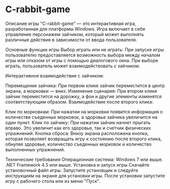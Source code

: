 # C-rabbit-game
Описание игры
"C-rabbit-game" — это интерактивная игра, разработанная для платформы Windows. Игра включает в себя управление персонажем зайчиком, который может выполнять различные действия в зависимости от ввода пользователя.

Основные функции игры
Выбор играть или не играть: При запуске игры пользователю предоставляется возможность выбора между началом игры или отказом от игры с помощью диалогового окна. При выборе играть, пользователь может взаимодействовать с зайчиком.

Интерактивное взаимодействие с зайчиком:

Перемещение зайчика: При первом клике зайчик переместится в центр экрана, а морковки — вниз.
Изменение сценария: При втором клике зайчик переместится на дорожку, а фон и другие элементы изменятся соответствующим образом.
Взаимодействие после второго клика:

Клик по морковкам: При нажатии на морковки появится информация о количестве съеденных морковок, а здоровье зайчика увеличится на один пункт.
Клик по зайчику: При нажатии зайчик начнет прыгать вправо. Это увеличит как его здоровье, так и счетчик физических упражнений.
Кнопка сброса: Внизу экрана расположена кнопка, которая позволяет возвращать игру к состоянию после второго клика, обнуляя здоровье, количество съеденных морковок и количество выполненных упражнений.

Технические требования
Операционная система: Windows 7 или выше.
.NET Framework 4.5 или выше.
Установка и запуск игры
Скачайте установочный файл игры.
Запустите установщик и следуйте инструкциям на экране для установки игры.
После установки запустите игру с рабочего стола или из меню "Пуск".
